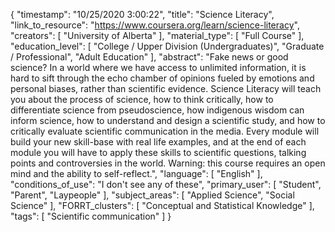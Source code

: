 {
    "timestamp": "10/25/2020 3:00:22",
    "title": "Science Literacy",
    "link_to_resource": "https://www.coursera.org/learn/science-literacy",
    "creators": [
        "University of Alberta"
    ],
    "material_type": [
        "Full Course"
    ],
    "education_level": [
        "College / Upper Division (Undergraduates)",
        "Graduate / Professional",
        "Adult Education"
    ],
    "abstract": "Fake news or good science? In a world where we have access to unlimited information, it is hard to sift through the echo chamber of opinions fueled by emotions and personal biases, rather than scientific evidence. Science Literacy will teach you about the process of science, how to think critically, how to differentiate science from pseudoscience, how indigenous wisdom can inform science, how to understand and design a scientific study, and how to critically evaluate scientific communication in the media. Every module will build your new skill-base with real life examples, and at the end of each module you will have to apply these skills to scientific questions, talking points and controversies in the world. Warning: this course requires an open mind and the ability to self-reflect.",
    "language": [
        "English"
    ],
    "conditions_of_use": "I don't see any of these",
    "primary_user": [
        "Student",
        "Parent",
        "Laypeople"
    ],
    "subject_areas": [
        "Applied Science",
        "Social Science"
    ],
    "FORRT_clusters": [
        "Conceptual and Statistical Knowledge"
    ],
    "tags": [
        "Scientific communication"
    ]
}
